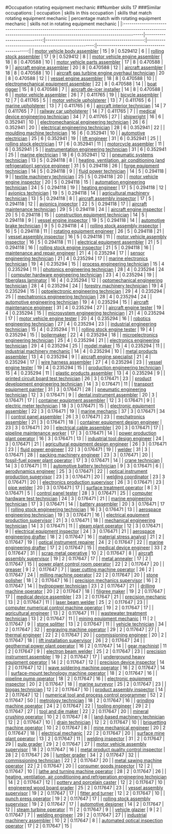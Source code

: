 #Occupation rotating equipment mechanic
##Number skills 17
###Similar occupations:
| occupation                                                                                                                                                            |   skills in this occupation |   skills that match rotating equipment mechanic |   percentage match with rotating equipment mechanic |   skills not in rotating equipment mechanic |
|:----------------------------------------------------------------------------------------------------------------------------------------------------------------------|----------------------------:|------------------------------------------------:|----------------------------------------------------:|--------------------------------------------:|
| [motor vehicle body assembler](motor_vehicle_body_assembler.md)                                                                                                       |                          15 |                                               9 |                                            0.529412 |                                           6 |
| [rolling stock assembler](rolling_stock_assembler.md)                                                                                                                 |                          17 |                                               9 |                                            0.529412 |                                           8 |
| [motor vehicle engine assembler](motor_vehicle_engine_assembler.md)                                                                                                   |                          18 |                                               8 |                                            0.470588 |                                          10 |
| [motor vehicle parts assembler](motor_vehicle_parts_assembler.md)                                                                                                     |                          17 |                                               8 |                                            0.470588 |                                           9 |
| [aircraft engine assembler](aircraft_engine_assembler.md)                                                                                                             |                          20 |                                               8 |                                            0.470588 |                                          12 |
| [aircraft assembler](aircraft_assembler.md)                                                                                                                           |                          18 |                                               8 |                                            0.470588 |                                          10 |
| [aircraft gas turbine engine overhaul technician](aircraft_gas_turbine_engine_overhaul_technician.md)                                                                 |                          20 |                                               8 |                                            0.470588 |                                          12 |
| [vessel engine assembler](vessel_engine_assembler.md)                                                                                                                 |                          18 |                                               8 |                                            0.470588 |                                          10 |
| [electromechanical equipment assembler](electromechanical_equipment_assembler.md)                                                                                     |                          22 |                                               8 |                                            0.470588 |                                          14 |
| [boat rigger](boat_rigger.md)                                                                                                                                         |                          15 |                                               8 |                                            0.470588 |                                           7 |
| [aircraft de-icer installer](aircraft_de-icer_installer.md)                                                                                                           |                          14 |                                               8 |                                            0.470588 |                                           6 |
| [motor vehicle assembler](motor_vehicle_assembler.md)                                                                                                                 |                          26 |                                               7 |                                            0.411765 |                                          19 |
| [bicycle assembler](bicycle_assembler.md)                                                                                                                             |                          12 |                                               7 |                                            0.411765 |                                           5 |
| [motor vehicle upholsterer](motor_vehicle_upholsterer.md)                                                                                                             |                          13 |                                               7 |                                            0.411765 |                                           6 |
| [marine upholsterer](marine_upholsterer.md)                                                                                                                           |                          13 |                                               7 |                                            0.411765 |                                           6 |
| [aircraft interior technician](aircraft_interior_technician.md)                                                                                                       |                          14 |                                               7 |                                            0.411765 |                                           7 |
| [railway car upholsterer](railway_car_upholsterer.md)                                                                                                                 |                          14 |                                               7 |                                            0.411765 |                                           7 |
| [medical device engineering technician](medical_device_engineering_technician.md)                                                                                     |                          34 |                                               7 |                                            0.411765 |                                          27 |
| [shipwright](shipwright.md)                                                                                                                                           |                          16 |                                               6 |                                            0.352941 |                                          10 |
| [electromechanical engineering technician](electromechanical_engineering_technician.md)                                                                               |                          26 |                                               6 |                                            0.352941 |                                          20 |
| [electrical engineering technician](electrical_engineering_technician.md)                                                                                             |                          28 |                                               6 |                                            0.352941 |                                          22 |
| [moulding machine technician](moulding_machine_technician.md)                                                                                                         |                          16 |                                               6 |                                            0.352941 |                                          10 |
| [automotive electrician](automotive_electrician.md)                                                                                                                   |                          25 |                                               6 |                                            0.352941 |                                          19 |
| [lift engineer](lift_engineer.md)                                                                                                                                     |                          31 |                                               6 |                                            0.352941 |                                          25 |
| [rolling stock electrician](rolling_stock_electrician.md)                                                                                                             |                          17 |                                               6 |                                            0.352941 |                                          11 |
| [motorcycle assembler](motorcycle_assembler.md)                                                                                                                       |                          11 |                                               6 |                                            0.352941 |                                           5 |
| [instrumentation engineering technician](instrumentation_engineering_technician.md)                                                                                   |                          31 |                                               6 |                                            0.352941 |                                          25 |
| [marine electrician](marine_electrician.md)                                                                                                                           |                          18 |                                               6 |                                            0.352941 |                                          12 |
| [pneumatic systems technician](pneumatic_systems_technician.md)                                                                                                       |                          13 |                                               5 |                                            0.294118 |                                           8 |
| [heating, ventilation, air conditioning (and refrigeration) service engineer](heating,_ventilation,_air_conditioning_(and_refrigeration)_service_engineer.md)         |                          31 |                                               5 |                                            0.294118 |                                          26 |
| [forge equipment technician](forge_equipment_technician.md)                                                                                                           |                          14 |                                               5 |                                            0.294118 |                                           9 |
| [fluid power technician](fluid_power_technician.md)                                                                                                                   |                          14 |                                               5 |                                            0.294118 |                                           9 |
| [textile machinery technician](textile_machinery_technician.md)                                                                                                       |                          25 |                                               5 |                                            0.294118 |                                          20 |
| [motor vehicle engine inspector](motor_vehicle_engine_inspector.md)                                                                                                   |                          20 |                                               5 |                                            0.294118 |                                          15 |
| [automation engineering technician](automation_engineering_technician.md)                                                                                             |                          24 |                                               5 |                                            0.294118 |                                          19 |
| [heating engineer](heating_engineer.md)                                                                                                                               |                          17 |                                               5 |                                            0.294118 |                                          12 |
| [avionics technician](avionics_technician.md)                                                                                                                         |                          19 |                                               5 |                                            0.294118 |                                          14 |
| [agricultural machinery technician](agricultural_machinery_technician.md)                                                                                             |                          13 |                                               5 |                                            0.294118 |                                           8 |
| [aircraft assembly inspector](aircraft_assembly_inspector.md)                                                                                                         |                          17 |                                               5 |                                            0.294118 |                                          12 |
| [avionics inspector](avionics_inspector.md)                                                                                                                           |                          22 |                                               5 |                                            0.294118 |                                          17 |
| [aircraft maintenance technician](aircraft_maintenance_technician.md)                                                                                                 |                          29 |                                               5 |                                            0.294118 |                                          24 |
| [aircraft engine inspector](aircraft_engine_inspector.md)                                                                                                             |                          20 |                                               5 |                                            0.294118 |                                          15 |
| [construction equipment technician](construction_equipment_technician.md)                                                                                             |                          14 |                                               5 |                                            0.294118 |                                           9 |
| [vessel engine inspector](vessel_engine_inspector.md)                                                                                                                 |                          19 |                                               5 |                                            0.294118 |                                          14 |
| [automotive brake technician](automotive_brake_technician.md)                                                                                                         |                           9 |                                               5 |                                            0.294118 |                                           4 |
| [rolling stock assembly inspector](rolling_stock_assembly_inspector.md)                                                                                               |                          16 |                                               5 |                                            0.294118 |                                          11 |
| [rotating equipment engineer](rotating_equipment_engineer.md)                                                                                                         |                          26 |                                               5 |                                            0.294118 |                                          21 |
| [vessel assembly inspector](vessel_assembly_inspector.md)                                                                                                             |                          16 |                                               5 |                                            0.294118 |                                          11 |
| [motor vehicle assembly inspector](motor_vehicle_assembly_inspector.md)                                                                                               |                          16 |                                               5 |                                            0.294118 |                                          11 |
| [electrical equipment assembler](electrical_equipment_assembler.md)                                                                                                   |                          21 |                                               5 |                                            0.294118 |                                          16 |
| [rolling stock engine inspector](rolling_stock_engine_inspector.md)                                                                                                   |                          21 |                                               5 |                                            0.294118 |                                          16 |
| [maintenance and repair engineer](maintenance_and_repair_engineer.md)                                                                                                 |                          21 |                                               4 |                                            0.235294 |                                          17 |
| [sensor engineering technician](sensor_engineering_technician.md)                                                                                                     |                          21 |                                               4 |                                            0.235294 |                                          17 |
| [marine electronics technician](marine_electronics_technician.md)                                                                                                     |                          19 |                                               4 |                                            0.235294 |                                          15 |
| [process engineering technician](process_engineering_technician.md)                                                                                                   |                          15 |                                               4 |                                            0.235294 |                                          11 |
| [photonics engineering technician](photonics_engineering_technician.md)                                                                                               |                          28 |                                               4 |                                            0.235294 |                                          24 |
| [computer hardware engineering technician](computer_hardware_engineering_technician.md)                                                                               |                          23 |                                               4 |                                            0.235294 |                                          19 |
| [fiberglass laminator](fiberglass_laminator.md)                                                                                                                       |                          16 |                                               4 |                                            0.235294 |                                          12 |
| [optomechanical engineering technician](optomechanical_engineering_technician.md)                                                                                     |                          28 |                                               4 |                                            0.235294 |                                          24 |
| [forestry machinery technician](forestry_machinery_technician.md)                                                                                                     |                          19 |                                               4 |                                            0.235294 |                                          15 |
| [optoelectronic engineering technician](optoelectronic_engineering_technician.md)                                                                                     |                          29 |                                               4 |                                            0.235294 |                                          25 |
| [mechatronics engineering technician](mechatronics_engineering_technician.md)                                                                                         |                          28 |                                               4 |                                            0.235294 |                                          24 |
| [automotive engineering technician](automotive_engineering_technician.md)                                                                                             |                          19 |                                               4 |                                            0.235294 |                                          15 |
| [aircraft maintenance engineer](aircraft_maintenance_engineer.md)                                                                                                     |                          31 |                                               4 |                                            0.235294 |                                          27 |
| [aircraft engine tester](aircraft_engine_tester.md)                                                                                                                   |                          19 |                                               4 |                                            0.235294 |                                          15 |
| [microsystem engineering technician](microsystem_engineering_technician.md)                                                                                           |                          21 |                                               4 |                                            0.235294 |                                          17 |
| [motor vehicle engine tester](motor_vehicle_engine_tester.md)                                                                                                         |                          20 |                                               4 |                                            0.235294 |                                          16 |
| [robotics engineering technician](robotics_engineering_technician.md)                                                                                                 |                          27 |                                               4 |                                            0.235294 |                                          23 |
| [industrial engineering technician](industrial_engineering_technician.md)                                                                                             |                          15 |                                               4 |                                            0.235294 |                                          11 |
| [rolling stock engine tester](rolling_stock_engine_tester.md)                                                                                                         |                          19 |                                               4 |                                            0.235294 |                                          15 |
| [boilermaker](boilermaker.md)                                                                                                                                         |                          22 |                                               4 |                                            0.235294 |                                          18 |
| [microelectronics engineering technician](microelectronics_engineering_technician.md)                                                                                 |                          25 |                                               4 |                                            0.235294 |                                          21 |
| [electronics engineering technician](electronics_engineering_technician.md)                                                                                           |                          29 |                                               4 |                                            0.235294 |                                          25 |
| [model maker](model_maker.md)                                                                                                                                         |                          15 |                                               4 |                                            0.235294 |                                          11 |
| [industrial machinery mechanic](industrial_machinery_mechanic.md)                                                                                                     |                          14 |                                               4 |                                            0.235294 |                                          10 |
| [metal products assembler](metal_products_assembler.md)                                                                                                               |                          13 |                                               4 |                                            0.235294 |                                           9 |
| [aircraft engine specialist](aircraft_engine_specialist.md)                                                                                                           |                          21 |                                               4 |                                            0.235294 |                                          17 |
| [wire harness assembler](wire_harness_assembler.md)                                                                                                                   |                          27 |                                               4 |                                            0.235294 |                                          23 |
| [vessel engine tester](vessel_engine_tester.md)                                                                                                                       |                          19 |                                               4 |                                            0.235294 |                                          15 |
| [production engineering technician](production_engineering_technician.md)                                                                                             |                          15 |                                               4 |                                            0.235294 |                                          11 |
| [plastic products assembler](plastic_products_assembler.md)                                                                                                           |                          13 |                                               4 |                                            0.235294 |                                           9 |
| [printed circuit board test technician](printed_circuit_board_test_technician.md)                                                                                     |                          26 |                                               3 |                                            0.176471 |                                          23 |
| [product development engineering technician](product_development_engineering_technician.md)                                                                           |                          14 |                                               3 |                                            0.176471 |                                          11 |
| [transport equipment painter](transport_equipment_painter.md)                                                                                                         |                          31 |                                               3 |                                            0.176471 |                                          28 |
| [pneumatic engineering technician](pneumatic_engineering_technician.md)                                                                                               |                          12 |                                               3 |                                            0.176471 |                                           9 |
| [dental instrument assembler](dental_instrument_assembler.md)                                                                                                         |                          20 |                                               3 |                                            0.176471 |                                          17 |
| [container equipment assembler](container_equipment_assembler.md)                                                                                                     |                          12 |                                               3 |                                            0.176471 |                                           9 |
| [electric meter technician](electric_meter_technician.md)                                                                                                             |                          18 |                                               3 |                                            0.176471 |                                          15 |
| [electronic equipment assembler](electronic_equipment_assembler.md)                                                                                                   |                          22 |                                               3 |                                            0.176471 |                                          19 |
| [marine mechanic](marine_mechanic.md)                                                                                                                                 |                          37 |                                               3 |                                            0.176471 |                                          34 |
| [control panel assembler](control_panel_assembler.md)                                                                                                                 |                          26 |                                               3 |                                            0.176471 |                                          23 |
| [mechatronics assembler](mechatronics_assembler.md)                                                                                                                   |                          21 |                                               3 |                                            0.176471 |                                          18 |
| [container equipment design engineer](container_equipment_design_engineer.md)                                                                                         |                          23 |                                               3 |                                            0.176471 |                                          20 |
| [electrical cable assembler](electrical_cable_assembler.md)                                                                                                           |                          20 |                                               3 |                                            0.176471 |                                          17 |
| [pipeline maintenance worker](pipeline_maintenance_worker.md)                                                                                                         |                          17 |                                               3 |                                            0.176471 |                                          14 |
| [power production plant operator](power_production_plant_operator.md)                                                                                                 |                          16 |                                               3 |                                            0.176471 |                                          13 |
| [industrial tool design engineer](industrial_tool_design_engineer.md)                                                                                                 |                          24 |                                               3 |                                            0.176471 |                                          21 |
| [agricultural equipment design engineer](agricultural_equipment_design_engineer.md)                                                                                   |                          26 |                                               3 |                                            0.176471 |                                          23 |
| [fluid power engineer](fluid_power_engineer.md)                                                                                                                       |                          22 |                                               3 |                                            0.176471 |                                          19 |
| [welder](welder.md)                                                                                                                                                   |                          31 |                                               3 |                                            0.176471 |                                          28 |
| [packing machinery engineer](packing_machinery_engineer.md)                                                                                                           |                          23 |                                               3 |                                            0.176471 |                                          20 |
| [fossil-fuel power plant operator](fossil-fuel_power_plant_operator.md)                                                                                               |                          17 |                                               3 |                                            0.176471 |                                          14 |
| [crane technician](crane_technician.md)                                                                                                                               |                          14 |                                               3 |                                            0.176471 |                                          11 |
| [automotive battery technician](automotive_battery_technician.md)                                                                                                     |                           9 |                                               3 |                                            0.176471 |                                           6 |
| [aerodynamics engineer](aerodynamics_engineer.md)                                                                                                                     |                          25 |                                               3 |                                            0.176471 |                                          22 |
| [optical instrument production supervisor](optical_instrument_production_supervisor.md)                                                                               |                          23 |                                               3 |                                            0.176471 |                                          20 |
| [welding coordinator](welding_coordinator.md)                                                                                                                         |                          23 |                                               3 |                                            0.176471 |                                          20 |
| [electronics production supervisor](electronics_production_supervisor.md)                                                                                             |                          26 |                                               3 |                                            0.176471 |                                          23 |
| [pipe welder](pipe_welder.md)                                                                                                                                         |                          20 |                                               3 |                                            0.176471 |                                          17 |
| [surface treatment operator](surface_treatment_operator.md)                                                                                                           |                           8 |                                               3 |                                            0.176471 |                                           5 |
| [control panel tester](control_panel_tester.md)                                                                                                                       |                          28 |                                               3 |                                            0.176471 |                                          25 |
| [computer hardware test technician](computer_hardware_test_technician.md)                                                                                             |                          24 |                                               3 |                                            0.176471 |                                          21 |
| [marine engineering technician](marine_engineering_technician.md)                                                                                                     |                          17 |                                               3 |                                            0.176471 |                                          14 |
| [battery assembler](battery_assembler.md)                                                                                                                             |                          20 |                                               3 |                                            0.176471 |                                          17 |
| [rolling stock engineering technician](rolling_stock_engineering_technician.md)                                                                                       |                          16 |                                               3 |                                            0.176471 |                                          13 |
| [aerospace engineering technician](aerospace_engineering_technician.md)                                                                                               |                          19 |                                               3 |                                            0.176471 |                                          16 |
| [electrical equipment production supervisor](electrical_equipment_production_supervisor.md)                                                                           |                          21 |                                               3 |                                            0.176471 |                                          18 |
| [mechanical engineering technician](mechanical_engineering_technician.md)                                                                                             |                          14 |                                               3 |                                            0.176471 |                                          11 |
| [steam plant operator](steam_plant_operator.md)                                                                                                                       |                          12 |                                               3 |                                            0.176471 |                                           9 |
| [electrical equipment inspector](electrical_equipment_inspector.md)                                                                                                   |                          24 |                                               3 |                                            0.176471 |                                          21 |
| [aerospace engineering drafter](aerospace_engineering_drafter.md)                                                                                                     |                          18 |                                               2 |                                            0.117647 |                                          16 |
| [material stress analyst](material_stress_analyst.md)                                                                                                                 |                          21 |                                               2 |                                            0.117647 |                                          19 |
| [optical instrument repairer](optical_instrument_repairer.md)                                                                                                         |                          24 |                                               2 |                                            0.117647 |                                          22 |
| [marine engineering drafter](marine_engineering_drafter.md)                                                                                                           |                          17 |                                               2 |                                            0.117647 |                                          15 |
| [medical device engineer](medical_device_engineer.md)                                                                                                                 |                          33 |                                               2 |                                            0.117647 |                                          31 |
| [scrap metal operative](scrap_metal_operative.md)                                                                                                                     |                          10 |                                               2 |                                            0.117647 |                                           8 |
| [aircraft assembly supervisor](aircraft_assembly_supervisor.md)                                                                                                       |                          19 |                                               2 |                                            0.117647 |                                          17 |
| [metal annealer](metal_annealer.md)                                                                                                                                   |                          17 |                                               2 |                                            0.117647 |                                          15 |
| [power plant control room operator](power_plant_control_room_operator.md)                                                                                             |                          22 |                                               2 |                                            0.117647 |                                          20 |
| [greaser](greaser.md)                                                                                                                                                 |                           9 |                                               2 |                                            0.117647 |                                           7 |
| [laser cutting machine operator](laser_cutting_machine_operator.md)                                                                                                   |                          26 |                                               2 |                                            0.117647 |                                          24 |
| [milling machine operator](milling_machine_operator.md)                                                                                                               |                          22 |                                               2 |                                            0.117647 |                                          20 |
| [stone polisher](stone_polisher.md)                                                                                                                                   |                          18 |                                               2 |                                            0.117647 |                                          16 |
| [precision mechanics supervisor](precision_mechanics_supervisor.md)                                                                                                   |                          16 |                                               2 |                                            0.117647 |                                          14 |
| [hydropower technician](hydropower_technician.md)                                                                                                                     |                          23 |                                               2 |                                            0.117647 |                                          21 |
| [drilling machine operator](drilling_machine_operator.md)                                                                                                             |                          20 |                                               2 |                                            0.117647 |                                          18 |
| [filigree maker](filigree_maker.md)                                                                                                                                   |                          19 |                                               2 |                                            0.117647 |                                          17 |
| [medical device assembler](medical_device_assembler.md)                                                                                                               |                          23 |                                               2 |                                            0.117647 |                                          21 |
| [precision mechanic](precision_mechanic.md)                                                                                                                           |                          13 |                                               2 |                                            0.117647 |                                          11 |
| [laser beam welder](laser_beam_welder.md)                                                                                                                             |                          25 |                                               2 |                                            0.117647 |                                          23 |
| [computer numerical control machine operator](computer_numerical_control_machine_operator.md)                                                                         |                          19 |                                               2 |                                            0.117647 |                                          17 |
| [agricultural engineer](agricultural_engineer.md)                                                                                                                     |                          13 |                                               2 |                                            0.117647 |                                          11 |
| [wastewater treatment technician](wastewater_treatment_technician.md)                                                                                                 |                          13 |                                               2 |                                            0.117647 |                                          11 |
| [mining equipment mechanic](mining_equipment_mechanic.md)                                                                                                             |                          11 |                                               2 |                                            0.117647 |                                           9 |
| [stone splitter](stone_splitter.md)                                                                                                                                   |                          13 |                                               2 |                                            0.117647 |                                          11 |
| [vehicle technician](vehicle_technician.md)                                                                                                                           |                          34 |                                               2 |                                            0.117647 |                                          32 |
| [engraving machine operator](engraving_machine_operator.md)                                                                                                           |                          29 |                                               2 |                                            0.117647 |                                          27 |
| [thermal engineer](thermal_engineer.md)                                                                                                                               |                          22 |                                               2 |                                            0.117647 |                                          20 |
| [commissioning engineer](commissioning_engineer.md)                                                                                                                   |                          20 |                                               2 |                                            0.117647 |                                          18 |
| [lift installation supervisor](lift_installation_supervisor.md)                                                                                                       |                          26 |                                               2 |                                            0.117647 |                                          24 |
| [geothermal power plant operator](geothermal_power_plant_operator.md)                                                                                                 |                          16 |                                               2 |                                            0.117647 |                                          14 |
| [gear machinist](gear_machinist.md)                                                                                                                                   |                          11 |                                               2 |                                            0.117647 |                                           9 |
| [electron beam welder](electron_beam_welder.md)                                                                                                                       |                          25 |                                               2 |                                            0.117647 |                                          23 |
| [precision instrument assembler](precision_instrument_assembler.md)                                                                                                   |                          19 |                                               2 |                                            0.117647 |                                          17 |
| [underground heavy equipment operator](underground_heavy_equipment_operator.md)                                                                                       |                          14 |                                               2 |                                            0.117647 |                                          12 |
| [precision device inspector](precision_device_inspector.md)                                                                                                           |                          14 |                                               2 |                                            0.117647 |                                          12 |
| [wave soldering machine operator](wave_soldering_machine_operator.md)                                                                                                 |                          16 |                                               2 |                                            0.117647 |                                          14 |
| [surface-mount technology machine operator](surface-mount_technology_machine_operator.md)                                                                             |                          18 |                                               2 |                                            0.117647 |                                          16 |
| [pipeline pump operator](pipeline_pump_operator.md)                                                                                                                   |                          18 |                                               2 |                                            0.117647 |                                          16 |
| [electronic equipment inspector](electronic_equipment_inspector.md)                                                                                                   |                          20 |                                               2 |                                            0.117647 |                                          18 |
| [marine surveyor](marine_surveyor.md)                                                                                                                                 |                          25 |                                               2 |                                            0.117647 |                                          23 |
| [biogas technician](biogas_technician.md)                                                                                                                             |                          12 |                                               2 |                                            0.117647 |                                          10 |
| [product assembly inspector](product_assembly_inspector.md)                                                                                                           |                          14 |                                               2 |                                            0.117647 |                                          12 |
| [numerical tool and process control programmer](numerical_tool_and_process_control_programmer.md)                                                                     |                          52 |                                               2 |                                            0.117647 |                                          50 |
| [metrology technician](metrology_technician.md)                                                                                                                       |                          18 |                                               2 |                                            0.117647 |                                          16 |
| [grinding machine operator](grinding_machine_operator.md)                                                                                                             |                          24 |                                               2 |                                            0.117647 |                                          22 |
| [tooling engineer](tooling_engineer.md)                                                                                                                               |                          29 |                                               2 |                                            0.117647 |                                          27 |
| [tool and die maker](tool_and_die_maker.md)                                                                                                                           |                          22 |                                               2 |                                            0.117647 |                                          20 |
| [mineral crushing operator](mineral_crushing_operator.md)                                                                                                             |                          10 |                                               2 |                                            0.117647 |                                           8 |
| [land-based machinery technician](land-based_machinery_technician.md)                                                                                                 |                          12 |                                               2 |                                            0.117647 |                                          10 |
| [drain technician](drain_technician.md)                                                                                                                               |                          12 |                                               2 |                                            0.117647 |                                          10 |
| [briquetting machine operator](briquetting_machine_operator.md)                                                                                                       |                          10 |                                               2 |                                            0.117647 |                                           8 |
| [mine mechanical engineer](mine_mechanical_engineer.md)                                                                                                               |                          20 |                                               2 |                                            0.117647 |                                          18 |
| [electrical mechanic](electrical_mechanic.md)                                                                                                                         |                          22 |                                               2 |                                            0.117647 |                                          20 |
| [surface mine plant operator](surface_mine_plant_operator.md)                                                                                                         |                          13 |                                               2 |                                            0.117647 |                                          11 |
| [welding inspector](welding_inspector.md)                                                                                                                             |                          31 |                                               2 |                                            0.117647 |                                          29 |
| [pulp grader](pulp_grader.md)                                                                                                                                         |                          29 |                                               2 |                                            0.117647 |                                          27 |
| [motor vehicle assembly supervisor](motor_vehicle_assembly_supervisor.md)                                                                                             |                          18 |                                               2 |                                            0.117647 |                                          16 |
| [metal product quality control inspector](metal_product_quality_control_inspector.md)                                                                                 |                          28 |                                               2 |                                            0.117647 |                                          26 |
| [lumber grader](lumber_grader.md)                                                                                                                                     |                          34 |                                               2 |                                            0.117647 |                                          32 |
| [commissioning technician](commissioning_technician.md)                                                                                                               |                          22 |                                               2 |                                            0.117647 |                                          20 |
| [metal sawing machine operator](metal_sawing_machine_operator.md)                                                                                                     |                          22 |                                               2 |                                            0.117647 |                                          20 |
| [consumer goods inspector](consumer_goods_inspector.md)                                                                                                               |                          12 |                                               2 |                                            0.117647 |                                          10 |
| [lathe and turning machine operator](lathe_and_turning_machine_operator.md)                                                                                           |                          28 |                                               2 |                                            0.117647 |                                          26 |
| [heating, ventilation, air conditioning and refrigeration engineering technician](heating,_ventilation,_air_conditioning_and_refrigeration_engineering_technician.md) |                          14 |                                               2 |                                            0.117647 |                                          12 |
| [pottery and porcelain caster](pottery_and_porcelain_caster.md)                                                                                                       |                          12 |                                               2 |                                            0.117647 |                                          10 |
| [engineered wood board grader](engineered_wood_board_grader.md)                                                                                                       |                          25 |                                               2 |                                            0.117647 |                                          23 |
| [vessel assembly supervisor](vessel_assembly_supervisor.md)                                                                                                           |                          19 |                                               2 |                                            0.117647 |                                          17 |
| [fitter and turner](fitter_and_turner.md)                                                                                                                             |                          12 |                                               2 |                                            0.117647 |                                          10 |
| [punch press operator](punch_press_operator.md)                                                                                                                       |                          19 |                                               2 |                                            0.117647 |                                          17 |
| [rolling stock assembly supervisor](rolling_stock_assembly_supervisor.md)                                                                                             |                          19 |                                               2 |                                            0.117647 |                                          17 |
| [automotive designer](automotive_designer.md)                                                                                                                         |                          14 |                                               2 |                                            0.117647 |                                          12 |
| [steam turbine operator](steam_turbine_operator.md)                                                                                                                   |                          11 |                                               2 |                                            0.117647 |                                           9 |
| [vehicle glazier](vehicle_glazier.md)                                                                                                                                 |                           9 |                                               2 |                                            0.117647 |                                           7 |
| [welding engineer](welding_engineer.md)                                                                                                                               |                          29 |                                               2 |                                            0.117647 |                                          27 |
| [industrial machinery assembler](industrial_machinery_assembler.md)                                                                                                   |                          10 |                                               2 |                                            0.117647 |                                           8 |
| [automated optical inspection operator](automated_optical_inspection_operator.md)                                                                                     |                          17 |                                               2 |                                            0.117647 |                                          15 |
